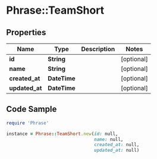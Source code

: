 # Phrase::TeamShort

## Properties

Name | Type | Description | Notes
------------ | ------------- | ------------- | -------------
**id** | **String** |  | [optional] 
**name** | **String** |  | [optional] 
**created_at** | **DateTime** |  | [optional] 
**updated_at** | **DateTime** |  | [optional] 

## Code Sample

```ruby
require 'Phrase'

instance = Phrase::TeamShort.new(id: null,
                                 name: null,
                                 created_at: null,
                                 updated_at: null)
```


